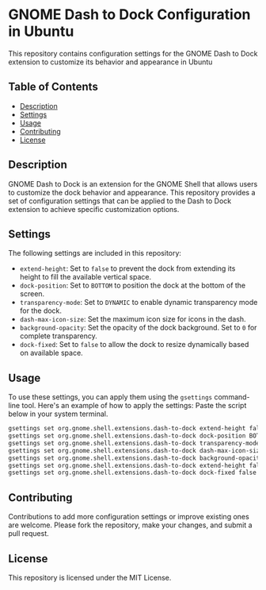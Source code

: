 # GNOME Dash to Dock Configuration in Ubuntu

This repository contains configuration settings for the GNOME Dash to Dock extension to customize its behavior and appearance in Ubuntu

## Table of Contents

- [Description](#description)
- [Settings](#settings)
- [Usage](#usage)
- [Contributing](#contributing)
- [License](#license)

## Description

GNOME Dash to Dock is an extension for the GNOME Shell that allows users to customize the dock behavior and appearance. This repository provides a set of configuration settings that can be applied to the Dash to Dock extension to achieve specific customization options.

## Settings

The following settings are included in this repository:

- `extend-height`: Set to `false` to prevent the dock from extending its height to fill the available vertical space.
- `dock-position`: Set to `BOTTOM` to position the dock at the bottom of the screen.
- `transparency-mode`: Set to `DYNAMIC` to enable dynamic transparency mode for the dock.
- `dash-max-icon-size`: Set the maximum icon size for icons in the dash.
- `background-opacity`: Set the opacity of the dock background. Set to `0` for complete transparency.
- `dock-fixed`: Set to `false` to allow the dock to resize dynamically based on available space.

## Usage

To use these settings, you can apply them using the `gsettings` command-line tool. Here's an example of how to apply the settings:
Paste the script below in your system terminal.

```bash
gsettings set org.gnome.shell.extensions.dash-to-dock extend-height false
gsettings set org.gnome.shell.extensions.dash-to-dock dock-position BOTTOM
gsettings set org.gnome.shell.extensions.dash-to-dock transparency-mode DYNAMIC
gsettings set org.gnome.shell.extensions.dash-to-dock dash-max-icon-size 36
gsettings set org.gnome.shell.extensions.dash-to-dock background-opacity 0
gsettings set org.gnome.shell.extensions.dash-to-dock extend-height false
gsettings set org.gnome.shell.extensions.dash-to-dock dock-fixed false
```
## Contributing
Contributions to add more configuration settings or improve existing ones are welcome. Please fork the repository, make your changes, and submit a pull request.

## License
This repository is licensed under the MIT License.


